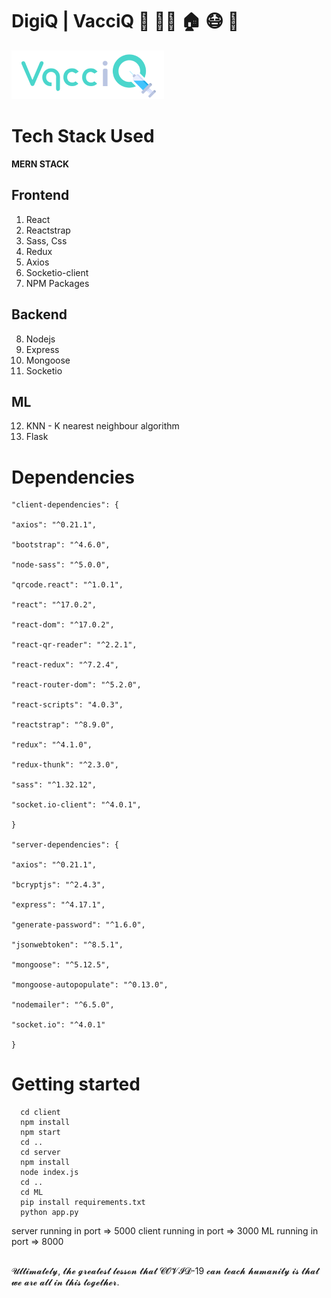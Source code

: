 
# DigiQ | VacciQ :man: :blonde_woman: :house: :mask: :pray:

![No more waiting in queues](https://github.com/cruze2/covid-VaccineQ/blob/main/VACCINE-Q/client/public/imgs/logo.png)

# Tech Stack Used

 

**MERN STACK**

 

 ## Frontend
 1. React
 2. Reactstrap
 3. Sass, Css
 4. Redux
 5. Axios
 6. Socketio-client
 7. NPM Packages
 
 ## Backend
 8. Nodejs
 9. Express
 10. Mongoose
 11. Socketio

 ## ML
 12. KNN - K nearest neighbour algorithm
 13. Flask
 
 # Dependencies
 

    "client-dependencies": {
    
    "axios": "^0.21.1",
    
    "bootstrap": "^4.6.0",
    
    "node-sass": "^5.0.0",
    
    "qrcode.react": "^1.0.1",
    
    "react": "^17.0.2",
    
    "react-dom": "^17.0.2",
    
    "react-qr-reader": "^2.2.1",
    
    "react-redux": "^7.2.4",
    
    "react-router-dom": "^5.2.0",
    
    "react-scripts": "4.0.3",
    
    "reactstrap": "^8.9.0",
    
    "redux": "^4.1.0",
    
    "redux-thunk": "^2.3.0",
    
    "sass": "^1.32.12",
    
    "socket.io-client": "^4.0.1",
    
    }
    
    "server-dependencies": {
    
    "axios": "^0.21.1",
    
    "bcryptjs": "^2.4.3",
    
    "express": "^4.17.1",
    
    "generate-password": "^1.6.0",
    
    "jsonwebtoken": "^8.5.1",
    
    "mongoose": "^5.12.5",
    
    "mongoose-autopopulate": "^0.13.0",
    
    "nodemailer": "^6.5.0",
    
    "socket.io": "^4.0.1"
    
    }

  # Getting started

      cd client
      npm install
      npm start
      cd ..
      cd server
      npm install
      node index.js
      cd ..
      cd ML
      pip install requirements.txt
      python app.py

  server running in port => 5000
  client running in port => 3000
  ML running in port => 8000



## 
𝓤𝓵𝓽𝓲𝓶𝓪𝓽𝓮𝓵𝔂, 𝓽𝓱𝓮 𝓰𝓻𝓮𝓪𝓽𝓮𝓼𝓽 𝓵𝓮𝓼𝓼𝓸𝓷 𝓽𝓱𝓪𝓽 𝓒𝓞𝓥𝓘𝓓-19 𝓬𝓪𝓷 𝓽𝓮𝓪𝓬𝓱 𝓱𝓾𝓶𝓪𝓷𝓲𝓽𝔂 𝓲𝓼 𝓽𝓱𝓪𝓽 𝔀𝓮 𝓪𝓻𝓮 𝓪𝓵𝓵 𝓲𝓷 𝓽𝓱𝓲𝓼 𝓽𝓸𝓰𝓮𝓽𝓱𝓮𝓻.


```



